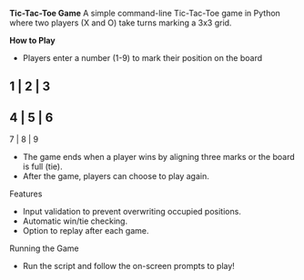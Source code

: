 **Tic-Tac-Toe Game**
A simple command-line Tic-Tac-Toe game in Python where two players (X and O) take turns marking a 3x3 grid.

**How to Play**
- Players enter a number (1-9) to mark their position on the board

 1 | 2 | 3
 ---------
 4 | 5 | 6
 ---------
 7 | 8 | 9

- The game ends when a player wins by aligning three marks or the board is full (tie).
- After the game, players can choose to play again.

Features
- Input validation to prevent overwriting occupied positions.
- Automatic win/tie checking.
- Option to replay after each game.

Running the Game
- Run the script and follow the on-screen prompts to play!
